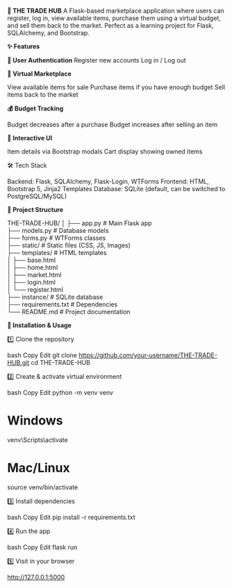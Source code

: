 **🛒 THE TRADE HUB**
A Flask-based marketplace application where users can register, log in, view available items, purchase them using a virtual budget, and sell them back to the market.
Perfect as a learning project for Flask, SQLAlchemy, and Bootstrap.


**✨ Features**

**🔐 User Authentication**
Register new accounts
Log in / Log out


**🏪 Virtual Marketplace**

View available items for sale
Purchase items if you have enough budget
Sell items back to the market


**💰 Budget Tracking**

Budget decreases after a purchase
Budget increases after selling an item


**🎨 Interactive UI**

Item details via Bootstrap modals
Cart display showing owned items


🛠 Tech Stack

Backend: Flask, SQLAlchemy, Flask-Login, WTForms
Frontend: HTML, Bootstrap 5, Jinja2 Templates
Database: SQLite (default, can be switched to PostgreSQL/MySQL)


**📂 Project Structure**

THE-TRADE-HUB/
│
├── app.py                  # Main Flask app  
├── models.py               # Database models  
├── forms.py                # WTForms classes  
├── static/                 # Static files (CSS, JS, Images)  
├── templates/              # HTML templates  
│   ├── base.html  
│   ├── home.html  
│   ├── market.html  
│   ├── login.html  
│   └── register.html  
├── instance/               # SQLite database  
├── requirements.txt        # Dependencies  
└── README.md               # Project documentation  


**🚀 Installation & Usage**

1️⃣ Clone the repository

bash
Copy
Edit
git clone https://github.com/your-username/THE-TRADE-HUB.git
cd THE-TRADE-HUB


2️⃣ Create & activate virtual environment

bash
Copy
Edit
python -m venv venv
# Windows
venv\Scripts\activate
# Mac/Linux
source venv/bin/activate


3️⃣ Install dependencies

bash
Copy
Edit
pip install -r requirements.txt


4️⃣ Run the app

bash
Copy
Edit
flask run


5️⃣ Visit in your browser

http://127.0.0.1:5000


